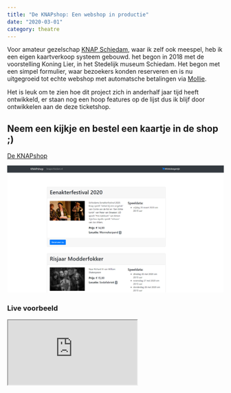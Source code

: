 ```yaml
---
title: "De KNAPshop: Een webshop in productie"
date: "2020-03-01"
category: theatre
---
```


Voor amateur gezelschap [KNAP Schiedam](http://knapschiedam.nl/), waar ik zelf ook meespel, heb ik een eigen kaartverkoop systeem gebouwd. het begon in 2018 met de voorstelling Koning Lier, in het Stedelijk museum Schiedam. Het begon met een simpel formulier, waar bezoekers konden reserveren en is nu uitgegroeid tot echte webshop met automatsche betalingen via [Mollie](https://www.mollie.com/nl/).

Het is leuk om te zien hoe dit project zich in anderhalf jaar tijd heeft ontwikkeld, er staan nog een hoop features op de lijst dus ik blijf door ontwikkelen aan de deze ticketshop. 

## Neem een kijkje en bestel een kaartje in de shop ;)

[De KNAPshop](http://knapschiedam.nl/shop)

![alt](../De-KNAPshop-eerste-software-project-in-productie/screenshot-knapshop.png)


### Live voorbeeld
<iframe src="http://knapschiedam.nl/shop"></iframe>